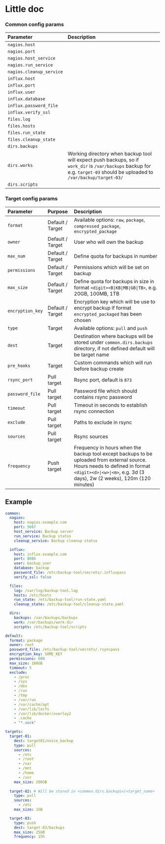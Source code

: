 # Little doc

### Common config params

| Parameter | Description |
|:----------|:------------|
| `nagios.host` |  |
| `nagios.port` |  |
| `nagios.host_service` |  |
| `nagios.run_service` |  |
| `nagios.cleanup_service` |  |
| `influx.host` |  |
| `influx.port` |  |
| `influx.user` |  |
| `influx.database` |  |
| `influx.password_file` |  |
| `influx.verify_ssl` |  |
| `files.log` |  |
| `files.hosts` |  |
| `files.run_state` |  |
| `files.cleanup_state` |  |
| `dirs.backups` |  |
| `dirs.works` | Working directory when backup tool will expect push backups, so if `work_dir` is `/var/backups` backup for e.g. `target-03` should be uploaded to `/var/backup/target-03/` |
| `dirs.scripts` |  |

### Target config params
| Parameter | Purpose | Description |
|:----------|:--------|:------------|
| `format` | Default / Target | Available options: `raw`, `package`, `compressed_package`, `encrypted_package` |
| `owner` | Default / Target | User who will own the backup |
| `max_num` | Default / Target | Define quota for backups in number |
| `permissions` | Default / Target | Permissions which will be set on backup |
| `max_size` | Default / Target | Define quota for backups in size in format `<digit><B\|KB\|MB\|GB\|TB>`, e.g. 20GB, 100MB, 1TB |
| `encryption_key` | Default / Target | Encryption key which will be use to encrypt backup if format `encrypted_packaged` has been chosen |
| `type` | Target | Available options: `pull` and `push` |
| `dest` | Target | Destination where backups will be stored under `common.dirs.backups` directory, if not defined default will be target name |
| `pre_hooks` | Target | Custom commands which will run before backup create |
| `rsync_port` | Pull target | Rsync port, default is `873` |
| `password_file` | Pull target | Password file which should contains rsync password |
| `timeout` | Pull target | Timeout in seconds to establish rsync connection |
| `exclude` | Pull target | Paths to exclude in rsync |
| `sources` | Pull target | Rsync sources |
| `frequency` | Push target | Frequency in hours when the backup tool except backups to be uploaded from external source. Hours needs to defined in format `<digit><d>\|<w>\|<m>`, e.g. 3d (3 days), 2w (2 weeks), 120m (120 minutes) |

## Example
```yaml
common:
  nagios:
    host: nagios.example.com
    port: 5667
    host_service: Backup server
    run_service: Backup status
    cleanup_service: Backup cleanup status

  influx:
    host: influx.example.com
    port: 8086
    user: backup_user
    database: backup
    password_file: /etc/backup-tool/secrets/.influxpass
    verify_ssl: false

  files:
    log: /var/log/backup-tool.log
    hosts: /etc/hosts
    run_state: /etc/backup-tool/run-state.yaml
    cleanup_state: /etc/backup-tool/cleanup-state.yaml

  dirs:
    backups: /var/backups/backups
    work: /var/backups/work-dir
    scripts: /etc/backup-tool/scripts

default:
  format: package 
  owner: root
  password_file: /etc/backup-tool/secrets/.rsyncpass
  encryption_key: SOME_KEY
  permissions: 600
  max_size: 100GB
  timeout: 5
  exclude:
    - /proc
    - /sys
    - /dev
    - /run
    - /tmp
    - /var/run
    - /var/cache/apt
    - /var/lib/lxcfs
    - /var/lib/docker/overlay2
    - .cache
    - "*.sock"

targets:
  target-01:
    dest: target01/noice_backup
    type: pull
    sources:
      - /etc
      - /root
      - /var
      - /mnt
      - /home
      - /usr
    max_size: 200GB
  
  target-02: # Will be stored in <common.dirs.backups>/<target_name>
    type: pull
    sources:
      - /etc
    max_size: 1GB

  target-03:
    type: push
    dest: target-03/backups
    max_size: 25GB
    frequency: 15h
```
